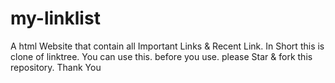 # my-linklist
A html Website that contain all Important Links &amp; Recent Link. In Short this is clone of linktree. You can use this. before you use. please Star &amp; fork this repository. Thank You 
